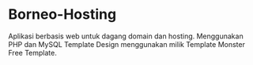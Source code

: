 # Borneo-Hosting
Aplikasi berbasis web untuk dagang domain dan hosting.
Menggunakan PHP dan MySQL
Template Design menggunakan milik Template Monster Free Template.

